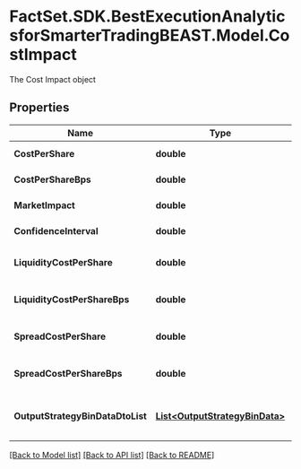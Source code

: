 # FactSet.SDK.BestExecutionAnalyticsforSmarterTradingBEAST.Model.CostImpact
The Cost Impact object

## Properties

Name | Type | Description | Notes
------------ | ------------- | ------------- | -------------
**CostPerShare** | **double** | Cost Per Share | [optional] 
**CostPerShareBps** | **double** | Cost Per Share Bps | [optional] 
**MarketImpact** | **double** | Market Impact | [optional] 
**ConfidenceInterval** | **double** | Confidence Interval | [optional] 
**LiquidityCostPerShare** | **double** | Liquidity Cost Per Share | [optional] 
**LiquidityCostPerShareBps** | **double** | Liquidity Cost Per Share Bps | [optional] 
**SpreadCostPerShare** | **double** | Spread Cost Per Share | [optional] 
**SpreadCostPerShareBps** | **double** | Spread Cost Per Share Bps | [optional] 
**OutputStrategyBinDataDtoList** | [**List&lt;OutputStrategyBinData&gt;**](OutputStrategyBinData.md) | Output Strategy Bin Data List | [optional] 

[[Back to Model list]](../README.md#documentation-for-models) [[Back to API list]](../README.md#documentation-for-api-endpoints) [[Back to README]](../README.md)

